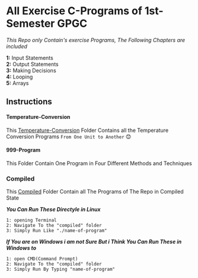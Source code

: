 # All Exercise C-Programs of 1st-Semester GPGC

*This Repo only Contain's exercise Programs, The Following Chapters are included*

**1:** Input Statements  
**2:** Output Statements  
**3:** Making Decisions  
**4:** Looping  
**5:** Arrays  


## Instructions

#### Temperature-Conversion

This [Temperature-Conversion](./Temperature-Conversion) Folder Contains all the Temperature Conversion Programs `From One Unit to Another` :blush:

#### 999-Program

This Folder Contain One Program in Four Different Methods and Techniques


### Compiled

This [Compiled](./compiled) Folder Contain all The Programs of The Repo in Compiled State 

***You Can Run These Directyle in Linux***

```
1: opening Terminal
2: Navigate To the "compiled" folder
3: Simply Run Like "./name-of-program"
``` 
***If You are on Windows i am not Sure But i Think You Can Run These in Windows to***

```
1: open CMD(Command Prompt)
2: Navigate To the "compiled" folder
3: Simply Run By Typing "name-of-program"
```